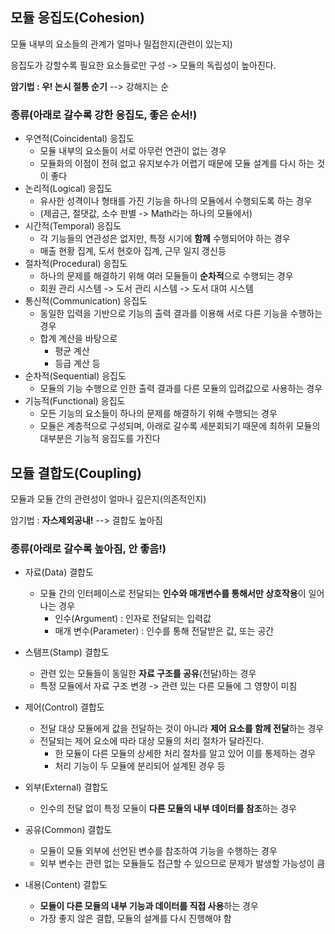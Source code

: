 ## 모듈 응집도(Cohesion)

모듈 내부의 요소들의 관계가 얼마나 밀접한지(관련이 있는지)

응집도가 강할수록 필요한 요소들로만 구성 -> 모듈의 독립성이 높아진다.

**암기법 : 우! 논시 절통 순기** --> 강해지는 순





### 종류(아래로 갈수록 강한 응집도, 좋은 순서!)

- 우연적(Coincidental) 응집도
  - 모듈 내부의 요소들이 서로 아무런 연관이 없는 경우
  - 모듈화의 이점이 전혀 없고 유지보수가 어렵기 때문에 모듈 설계를 다시 하는 것이 좋다
- 논리적(Logical) 응집도
  - 유사한 성격이나 형태를 가진 기능을 하나의 모듈에서 수행되도록 하는 경우
  - (제곱근, 절댓값, 소수 판별 -> Math라는 하나의 모듈에서)
- 시간적(Temporal) 응집도
  - 각 기능들의 연관성은 없지만, 특정 시기에 **함께** 수행되어야 하는 경우
  - 매출 현황 집계, 도서 현호아 집계, 근무 일지 갱신등
- 절차적(Procedural) 응집도
  - 하나의 문제를 해결하기 위해 여러 모듈들이 **순차적**으로 수행되는 경우
  - 회원 관리 시스템 -> 도서 관리 시스템 -> 도서 대여 시스템
- 통신적(Communication) 응집도
  - 동일한 입력을 기반으로 기능의 출력 결과를 이용해 서로 다른 기능을 수행하는 경우
  - 합계 계산을 바탕으로
    - 평균 계산
    - 등급 계산 등
- 순차적(Sequential) 응집도
  - 모듈의 기능 수행으로 인한 출력 결과를 다른 모듈의 입려값으로 사용하는 경우
- 기능적(Functional) 응집도
  - 모든 기능의 요소들이 하나의 문제를 해결하기 위해 수행되는 경우
  - 모듈은 계층적으로 구성되며, 아래로 갈수록 세분회되기 때문에 최하위 모듈의 대부분은 기능적 응집도를 가진다



## 모듈 결합도(Coupling)

모듈과 모듈 간의 관련성이 얼마나 깊은지(의존적인지)

암기법 : **자스제외공내!** --> 결합도 높아짐



### 종류(아래로 갈수록 높아짐, 안 좋음!)

- 자료(Data) 결합도
  - 모듈 간의 인터페이스로 전달되는 **인수와 매개변수를 통해서만 상호작용**이 일어나는 경우
    - 인수(Argument) : 인자로 전달되는 입력값
    - 매개 변수(Parameter) : 인수를 통해 전달받은 값, 또는 공간
- 스탬프(Stamp) 결합도
  - 관련 있는 모듈들이 동일한 **자료 구조를 공유**(전달)하는 경우
  - 특정 모듈에서 자료 구조 변경 -> 관련 있는 다른 모듈에 그 영향이 미침

- 제어(Control) 결합도
  - 전달 대상 모듈에게 값을 전달하는 것이 아니라 **제어 요소를 함께 전달**하는 경우
  - 전달되는 제어 요소에 따라 대상 모듈의 처리 절차가 달라진다.
    - 한 모듈이 다른 모듈의 상세한 처리 절차를 알고 있어 이를 통제하는 경우
    - 처리 기능이 두 모듈에 분리되어 설계된 경우 등
- 외부(External) 결합도
  - 인수의 전달 없이 특정 모듈이 **다른 모듈의 내부 데이터를 참조**하는 경우
- 공유(Common) 결합도
  - 모듈이 모듈 외부에 선언된 변수를 참조하여 기능을 수행하는 경우
  - 외부 변수는 관련 없는 모듈들도 접근할 수 있으므로 문제가 발생할 가능성이 큼
- 내용(Content) 결합도
  - **모듈이 다른 모듈의 내부 기능과 데이터를 직접 사용**하는 경우
  - 가장 좋지 않은 결합, 모듈의 설계를 다시 진행해야 함